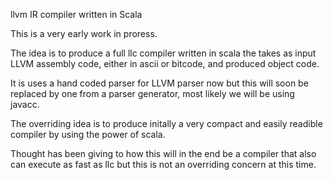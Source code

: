 llvm IR compiler written in Scala

This is a very early work in proress.

The idea is to produce a full llc compiler written in scala the takes as input
LLVM assembly code, either in ascii or bitcode, and produced object code.

It is uses a hand coded parser for LLVM parser now but this will soon be
replaced by one from a parser generator, most likely we will be using
javacc.

The overriding idea is to produce initally a very compact and easily readible
compiler by using the power of scala.

Thought has been giving to how this will in the end be a compiler that also
can execute as fast as llc but this is not an overriding concern at this time.
